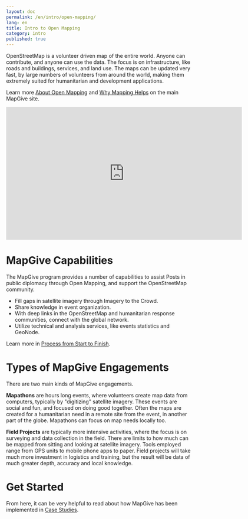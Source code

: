 ```yaml
---
layout: doc
permalink: /en/intro/open-mapping/
lang: en
title: Intro to Open Mapping
category: intro
published: true
---
```


OpenStreetMap is a volunteer driven map of the entire world. Anyone can contribute, and anyone can use the data. The focus is on infrastructure, like roads and buildings, services, and land use. The maps can be updated very fast, by large numbers of volunteers from around the world, making them extremely suited for humanitarian and development applications.

Learn more [About Open Mapping](http://mapgive.state.gov/about-open-mapping/) and [Why Mapping Helps](http://mapgive.state.gov/why-map/) on the main MapGive site.

<iframe width="640" height="360" src="https://www.youtube.com/embed/C175zW8-6j8" frameborder="0" allowfullscreen></iframe>

# MapGive Capabilities

The MapGive program provides a number of capabilities to assist Posts in public diplomacy through Open Mapping, and support the OpenStreetMap community. 

* Fill gaps in satellite imagery through Imagery to the Crowd. 
* Share knowledge in event organization.
* With deep links in the OpenStreetMap and humanitarian response communities, connect with the global network.
* Utilize technical and analysis services, like events statistics and GeoNode.

Learn more in [Process from Start to Finish]({{site.baseurl}}/en/process).

# Types of MapGive Engagements

There are two main kinds of MapGive engagements. 

**Mapathons** are hours long events, where volunteers create map data from computers, typically by "digitizing" satellite imagery. These events are social and fun, and focused on doing good together. Often the maps are created for a humanitarian need in a remote site from the event, in another part of the globe. Mapathons can focus on map needs locally too.

**Field Projects** are typically more intensive activities, where the focus is on surveying and data collection in the field. There are limits to how much can be mapped from sitting and looking at satellite imagery. Tools employed range from GPS units to mobile phone apps to paper. Field projects will take much more investment in logistics and training, but the result will be data of much greater depth, accuracy and local knowledge.

# Get Started 

From here, it can be very helpful to read about how MapGive has been implemented in [Case Studies]({{site.baseurl}}/en/cases/).
